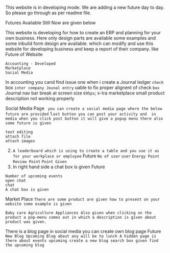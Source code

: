 This website is in developing mode.  We are adding a new future day to day. So please go through as per readme file.


Futures Available Still Now are given below

This website is developing for how to create an ERP and planning for your own business. Here only design parts are available some examples and some inbuild form design are available. which can modify and use this website for developing business and keep a report of their company. like
Future of Website
```
Accounting - Developed
Marketplace
Social Media
```
In accounting you cand find 
issue one 
when i create a Journal ledger ``check`` box ``inter company Jounal entry`` uable to fix proper alignent of check `box`
Journal nav bar break at screen size `695px`;
x-tra marketplace small product description not working properly 

Social Media Page 
`` you can create a social media page where the below future are provided``
1.``ost button you can post your activity and  in media when you click post button it will give a popup menu there also some future is given``
```
text editing
attach file
attach images
```

2. ``A leaderboard which is using to create a table and you use it as for your workplace or employee``
Future
``No of user``
``user``
``Energy Point``
``Review Point``
``Point Given``
3. In right hand side a chat box is given 
Future
```
Number of upcoming events
open chat
chat
A chat box is given
```
Market Place
``
There are some product are given how to present on your website some example is given
``

``
Baby care
Agriculture
Appliances
Also given when clicking on the product a pop-menu comes out in which a description is given about product was given.
``

There is a blog page in social media you can create own blog page
Future
``
New Blog
Upcoming Blog about any will be to lunch
A hidden page is there about events upcoming
create a new blog
search box given find the upcoming blog
``
